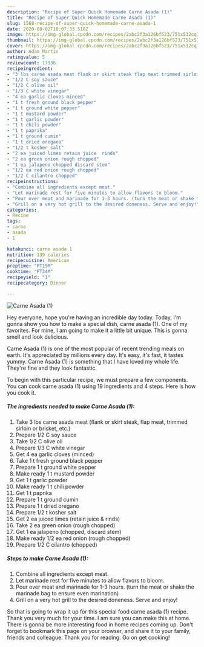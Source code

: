 ```yaml
---
description: "Recipe of Super Quick Homemade Carne Asada (1)"
title: "Recipe of Super Quick Homemade Carne Asada (1)"
slug: 1568-recipe-of-super-quick-homemade-carne-asada-1
date: 2020-08-02T10:07:33.510Z
image: https://img-global.cpcdn.com/recipes/2abc2f3a126bf523/751x532cq70/carne-asada-1-recipe-main-photo.jpg
thumbnail: https://img-global.cpcdn.com/recipes/2abc2f3a126bf523/751x532cq70/carne-asada-1-recipe-main-photo.jpg
cover: https://img-global.cpcdn.com/recipes/2abc2f3a126bf523/751x532cq70/carne-asada-1-recipe-main-photo.jpg
author: Adam Martin
ratingvalue: 5
reviewcount: 17936
recipeingredient:
- "3 lbs carne asada meat flank or skirt steak flap meat trimmed sirloin or brisket etc"
- "1/2 C soy sauce"
- "1/2 C olive oil"
- "1/3 C white vinegar"
- "4 ea garlic cloves minced"
- "1 t fresh ground black pepper"
- "1 t ground white pepper"
- "1 t mustard powder"
- "1 t garlic powder"
- "1 t chili powder"
- "1 t paprika"
- "1 t ground cumin"
- "1 t dried oregano"
- "1/2 t kosher salt"
- "2 ea juiced limes retain juice  rinds"
- "2 ea green onion rough chopped"
- "1 ea jalapeno chopped discard stem"
- "1/2 ea red onion rough chopped"
- "1/2 C cilantro chopped"
recipeinstructions:
- "Combine all ingredients except meat."
- "Let marinade rest for five minutes to allow flavors to bloom."
- "Pour over meat and marinade for 1-3 hours. (turn the meat or shake the marinade bag to ensure even marination)"
- "Grill on a very hot grill to the desired doneness. Serve and enjoy!"
categories:
- Recipe
tags:
- carne
- asada
- 1

katakunci: carne asada 1 
nutrition: 139 calories
recipecuisine: American
preptime: "PT19M"
cooktime: "PT34M"
recipeyield: "1"
recipecategory: Dinner

---
```



![Carne Asada (1)](https://img-global.cpcdn.com/recipes/2abc2f3a126bf523/751x532cq70/carne-asada-1-recipe-main-photo.jpg)

Hey everyone, hope you're having an incredible day today. Today, I'm gonna show you how to make a special dish, carne asada (1). One of my favorites. For mine, I am going to make it a little bit unique. This is gonna smell and look delicious.

Carne Asada (1) is one of the most popular of recent trending meals on earth. It's appreciated by millions every day. It's easy, it's fast, it tastes yummy. Carne Asada (1) is something that I have loved my whole life. They're fine and they look fantastic.




To begin with this particular recipe, we must prepare a few components. You can cook carne asada (1) using 19 ingredients and 4 steps. Here is how you cook it.

<!--inarticleads1-->

##### The ingredients needed to make Carne Asada (1):

1. Take 3 lbs carne asada meat (flank or skirt steak, flap meat, trimmed sirloin or brisket, etc.)
1. Prepare 1/2 C soy sauce
1. Take 1/2 C olive oil
1. Prepare 1/3 C white vinegar
1. Get 4 ea garlic cloves (minced)
1. Take 1 t fresh ground black pepper
1. Prepare 1 t ground white pepper
1. Make ready 1 t mustard powder
1. Get 1 t garlic powder
1. Make ready 1 t chili powder
1. Get 1 t paprika
1. Prepare 1 t ground cumin
1. Prepare 1 t dried oregano
1. Prepare 1/2 t kosher salt
1. Get 2 ea juiced limes (retain juice &amp; rinds)
1. Take 2 ea green onion (rough chopped)
1. Get 1 ea jalapeno (chopped, discard stem)
1. Make ready 1/2 ea red onion (rough chopped)
1. Prepare 1/2 C cilantro (chopped)




<!--inarticleads2-->

##### Steps to make Carne Asada (1):

1. Combine all ingredients except meat.
1. Let marinade rest for five minutes to allow flavors to bloom.
1. Pour over meat and marinade for 1-3 hours. (turn the meat or shake the marinade bag to ensure even marination)
1. Grill on a very hot grill to the desired doneness. Serve and enjoy!




So that is going to wrap it up for this special food carne asada (1) recipe. Thank you very much for your time. I am sure you can make this at home. There is gonna be more interesting food in home recipes coming up. Don't forget to bookmark this page on your browser, and share it to your family, friends and colleague. Thank you for reading. Go on get cooking!
